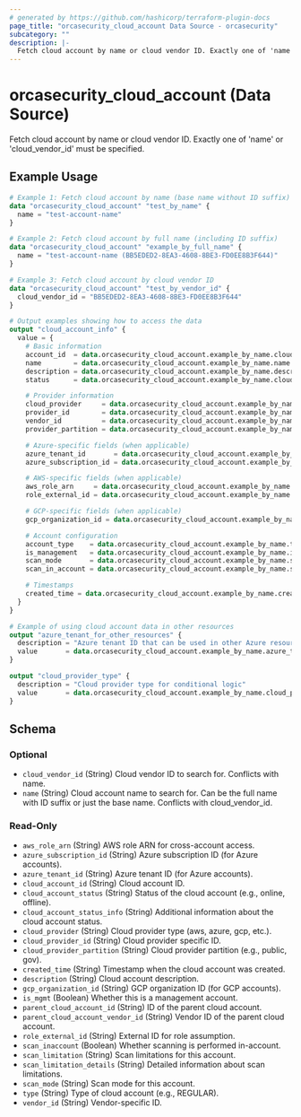 ```yaml
---
# generated by https://github.com/hashicorp/terraform-plugin-docs
page_title: "orcasecurity_cloud_account Data Source - orcasecurity"
subcategory: ""
description: |-
  Fetch cloud account by name or cloud vendor ID. Exactly one of 'name' or 'cloud_vendor_id' must be specified.
---
```


# orcasecurity_cloud_account (Data Source)

Fetch cloud account by name or cloud vendor ID. Exactly one of 'name' or 'cloud_vendor_id' must be specified.

## Example Usage

```terraform
# Example 1: Fetch cloud account by name (base name without ID suffix)
data "orcasecurity_cloud_account" "test_by_name" {
  name = "test-account-name"
}

# Example 2: Fetch cloud account by full name (including ID suffix)
data "orcasecurity_cloud_account" "example_by_full_name" {
  name = "test-account-name (BB5EDED2-8EA3-4608-8BE3-FD0EE8B3F644)"
}

# Example 3: Fetch cloud account by cloud vendor ID
data "orcasecurity_cloud_account" "test_by_vendor_id" {
  cloud_vendor_id = "BB5EDED2-8EA3-4608-8BE3-FD0EE8B3F644"
}

# Output examples showing how to access the data
output "cloud_account_info" {
  value = {
    # Basic information
    account_id  = data.orcasecurity_cloud_account.example_by_name.cloud_account_id
    name        = data.orcasecurity_cloud_account.example_by_name.name
    description = data.orcasecurity_cloud_account.example_by_name.description
    status      = data.orcasecurity_cloud_account.example_by_name.cloud_account_status

    # Provider information
    cloud_provider     = data.orcasecurity_cloud_account.example_by_name.cloud_provider
    provider_id        = data.orcasecurity_cloud_account.example_by_name.cloud_provider_id
    vendor_id          = data.orcasecurity_cloud_account.example_by_name.cloud_vendor_id
    provider_partition = data.orcasecurity_cloud_account.example_by_name.cloud_provider_partition

    # Azure-specific fields (when applicable)
    azure_tenant_id       = data.orcasecurity_cloud_account.example_by_name.azure_tenant_id
    azure_subscription_id = data.orcasecurity_cloud_account.example_by_name.azure_subscription_id

    # AWS-specific fields (when applicable)
    aws_role_arn     = data.orcasecurity_cloud_account.example_by_name.aws_role_arn
    role_external_id = data.orcasecurity_cloud_account.example_by_name.role_external_id

    # GCP-specific fields (when applicable)
    gcp_organization_id = data.orcasecurity_cloud_account.example_by_name.gcp_organization_id

    # Account configuration
    account_type    = data.orcasecurity_cloud_account.example_by_name.type
    is_management   = data.orcasecurity_cloud_account.example_by_name.is_mgmt
    scan_mode       = data.orcasecurity_cloud_account.example_by_name.scan_mode
    scan_in_account = data.orcasecurity_cloud_account.example_by_name.scan_inaccount

    # Timestamps
    created_time = data.orcasecurity_cloud_account.example_by_name.created_time
  }
}

# Example of using cloud account data in other resources
output "azure_tenant_for_other_resources" {
  description = "Azure tenant ID that can be used in other Azure resources"
  value       = data.orcasecurity_cloud_account.example_by_name.azure_tenant_id
}

output "cloud_provider_type" {
  description = "Cloud provider type for conditional logic"
  value       = data.orcasecurity_cloud_account.example_by_name.cloud_provider
}
```

<!-- schema generated by tfplugindocs -->
## Schema

### Optional

- `cloud_vendor_id` (String) Cloud vendor ID to search for. Conflicts with name.
- `name` (String) Cloud account name to search for. Can be the full name with ID suffix or just the base name. Conflicts with cloud_vendor_id.

### Read-Only

- `aws_role_arn` (String) AWS role ARN for cross-account access.
- `azure_subscription_id` (String) Azure subscription ID (for Azure accounts).
- `azure_tenant_id` (String) Azure tenant ID (for Azure accounts).
- `cloud_account_id` (String) Cloud account ID.
- `cloud_account_status` (String) Status of the cloud account (e.g., online, offline).
- `cloud_account_status_info` (String) Additional information about the cloud account status.
- `cloud_provider` (String) Cloud provider type (aws, azure, gcp, etc.).
- `cloud_provider_id` (String) Cloud provider specific ID.
- `cloud_provider_partition` (String) Cloud provider partition (e.g., public, gov).
- `created_time` (String) Timestamp when the cloud account was created.
- `description` (String) Cloud account description.
- `gcp_organization_id` (String) GCP organization ID (for GCP accounts).
- `is_mgmt` (Boolean) Whether this is a management account.
- `parent_cloud_account_id` (String) ID of the parent cloud account.
- `parent_cloud_account_vendor_id` (String) Vendor ID of the parent cloud account.
- `role_external_id` (String) External ID for role assumption.
- `scan_inaccount` (Boolean) Whether scanning is performed in-account.
- `scan_limitation` (String) Scan limitations for this account.
- `scan_limitation_details` (String) Detailed information about scan limitations.
- `scan_mode` (String) Scan mode for this account.
- `type` (String) Type of cloud account (e.g., REGULAR).
- `vendor_id` (String) Vendor-specific ID.
